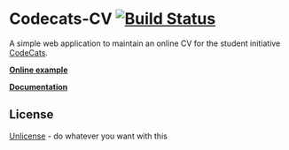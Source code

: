 # Codecats-CV [![Build Status](https://travis-ci.org/obestwalter/codecats-cv.svg?branch=master)](https://travis-ci.org/obestwalter/codecats-cv)

A simple web application to maintain an online CV for the student initiative [CodeCats](http://codecats.io/).

**[Online example](http://obestwalter.pythonanywhere.com)**

**[Documentation](http://oliver.bestwalter.de/codecats-cv/)**

## License

[Unlicense](http://unlicense.org/) - do whatever you want with this
